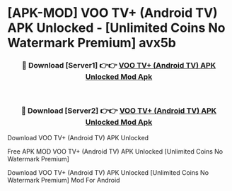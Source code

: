# [APK-MOD] VOO TV+ (Android TV) APK Unlocked - [Unlimited Coins No Watermark Premium] avx5b



<div align="center">
<h3>🔴 Download [Server1] 👉👉 <a href="https://momento.my/?title=VOO_TV+_(Android_TV)_APK_Unlocked">VOO TV+ (Android TV) APK Unlocked Mod Apk</a></h3><br>

<h3>🔴 Download [Server2] 👉👉 <a href="https://momento.my/?title=VOO_TV+_(Android_TV)_APK_Unlocked">VOO TV+ (Android TV) APK Unlocked Mod Apk</a></h3>
</div>



Download VOO TV+ (Android TV) APK Unlocked 

Free APK MOD VOO TV+ (Android TV) APK Unlocked [Unlimited Coins No Watermark Premium]

Download VOO TV+ (Android TV) APK Unlocked [Unlimited Coins No Watermark Premium] Mod For Android

